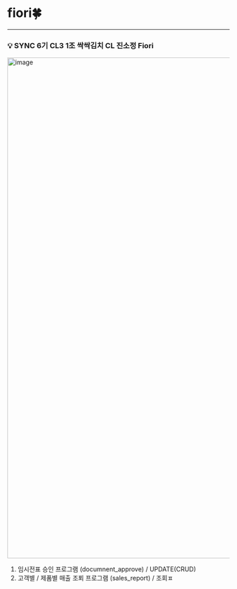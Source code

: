 # fiori🍀

---

### 💡 SYNC 6기 CL3 1조 싹싹김치 CL 진소정 Fiori

<img width="1133" alt="image" src="https://github.com/user-attachments/assets/f71ae16a-3960-435b-bb1a-2a3a7e11de09" />

1. 임시전표 승인 프로그램 (documnent_approve) / UPDATE(CRUD)
2. 고객별 / 제품별 매출 조푀 프로그램 (sales_report) / 조회ㅍ
